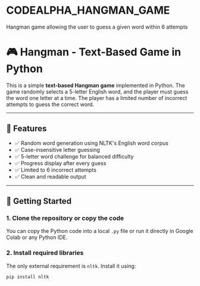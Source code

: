 # CODEALPHA_HANGMAN_GAME
Hangman game allowing the user to guess a given  word within 6 attempts

# 🎮 Hangman - Text-Based Game in Python

This is a simple **text-based Hangman game** implemented in Python. The game randomly selects a 5-letter English word, and the player must guess the word one letter at a time. The player has a limited number of incorrect attempts to guess the correct word.

---

## 📌 Features

- ✅ Random word generation using NLTK's English word corpus
- ✅ Case-insensitive letter guessing
- ✅ 5-letter word challenge for balanced difficulty
- ✅ Progress display after every guess
- ✅ Limited to 6 incorrect attempts
- ✅ Clean and readable output

---

## 🚀 Getting Started

### 1. Clone the repository or copy the code
You can copy the Python code into a local `.py` file or run it directly in Google Colab or any Python IDE.

### 2. Install required libraries

The only external requirement is `nltk`. Install it using:

```bash
pip install nltk
